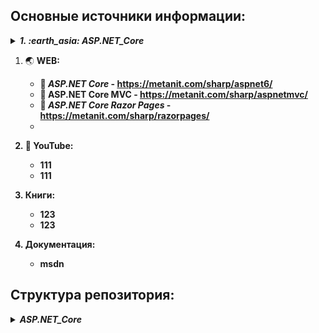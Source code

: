 ## Основные источники информации:

<details>
   <summary><b><i>1. :earth_asia: ASP.NET_Core</i></b></summary>
   
   + :speech_balloon: _ASP.NET Core_ - https://metanit.com/sharp/aspnet6/
   + :speech_balloon: __ASP.NET Core MVC__ - https://metanit.com/sharp/aspnetmvc/
   + :speech_balloon: ___ASP.NET Core Razor Pages___ - https://metanit.com/sharp/razorpages/
</details>

1. :earth_asia: <b>WEB:<b>
   + :speech_balloon: _ASP.NET Core_ - https://metanit.com/sharp/aspnet6/
   + :speech_balloon: __ASP.NET Core MVC__ - https://metanit.com/sharp/aspnetmvc/
   + :speech_balloon: ___ASP.NET Core Razor Pages___ - https://metanit.com/sharp/razorpages/
   + 

3. :movie_camera: YouTube:
    + 111
    + 111
   
4. Книги:
    + 123
    + 123
    
5. Документация:
    + msdn

## Структура репозитория:
<details>
   <summary><b><i>ASP.NET_Core</i></b></summary>
   
   * *[01_wewkewe](01_Элементы_компоновки/01_Canvas/Description.md)*
</details>
